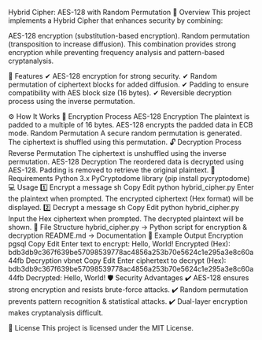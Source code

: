 Hybrid Cipher: AES-128 with Random Permutation
📌 Overview
This project implements a Hybrid Cipher that enhances security by combining:

AES-128 encryption (substitution-based encryption).
Random permutation (transposition to increase diffusion).
This combination provides strong encryption while preventing frequency analysis and pattern-based cryptanalysis.

🚀 Features
✔ AES-128 encryption for strong security.
✔ Random permutation of ciphertext blocks for added diffusion.
✔ Padding to ensure compatibility with AES block size (16 bytes).
✔ Reversible decryption process using the inverse permutation.

⚙️ How It Works
🔐 Encryption Process
AES-128 Encryption
The plaintext is padded to a multiple of 16 bytes.
AES-128 encrypts the padded data in ECB mode.
Random Permutation
A secure random permutation is generated.
The ciphertext is shuffled using this permutation.
🔓 Decryption Process
Reverse Permutation
The ciphertext is unshuffled using the inverse permutation.
AES-128 Decryption
The reordered data is decrypted using AES-128.
Padding is removed to retrieve the original plaintext.
📜 Requirements
Python 3.x
PyCryptodome library (pip install pycryptodome)
💻 Usage
1️⃣ Encrypt a message
sh
Copy
Edit
python hybrid_cipher.py
Enter the plaintext when prompted.
The encrypted ciphertext (Hex format) will be displayed.
2️⃣ Decrypt a message
sh
Copy
Edit
python hybrid_cipher.py
Input the Hex ciphertext when prompted.
The decrypted plaintext will be shown.
📂 File Structure
hybrid_cipher.py → Python script for encryption & decryption
README.md → Documentation
📌 Example Output
Encryption
pgsql
Copy
Edit
Enter text to encrypt: Hello, World!
Encrypted (Hex): bdb3db9c367f639be57098539778ac4856a253b70e5624c1e295a3e8c60a44fb
Decryption
vbnet
Copy
Edit
Enter ciphertext to decrypt (Hex): bdb3db9c367f639be57098539778ac4856a253b70e5624c1e295a3e8c60a44fb
Decrypted: Hello, World!
🛡 Security Advantages
✔ AES-128 ensures strong encryption and resists brute-force attacks.
✔ Random permutation prevents pattern recognition & statistical attacks.
✔ Dual-layer encryption makes cryptanalysis difficult.

📜 License
This project is licensed under the MIT License.
